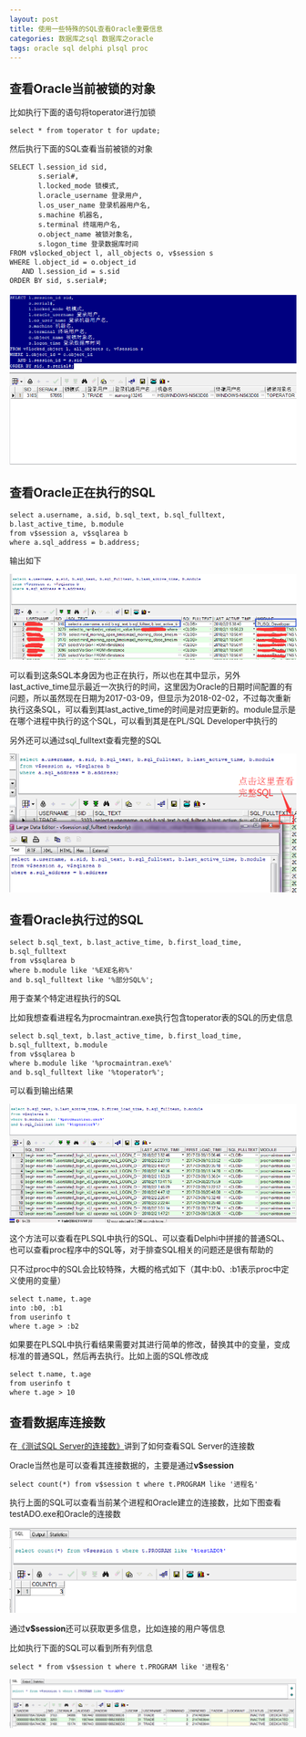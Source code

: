 ```yaml
---
layout: post
title: 使用一些特殊的SQL查看Oracle重要信息
categories: 数据库之sql 数据库之oracle
tags: oracle sql delphi plsql proc
---
```


## 查看Oracle当前被锁的对象

比如执行下面的语句将toperator进行加锁

```
select * from toperator t for update;
```

然后执行下面的SQL查看当前被锁的对象

```
SELECT l.session_id sid,
       s.serial#,
       l.locked_mode 锁模式,
       l.oracle_username 登录用户,
       l.os_user_name 登录机器用户名,
       s.machine 机器名,
       s.terminal 终端用户名,
       o.object_name 被锁对象名,
       s.logon_time 登录数据库时间
FROM v$locked_object l, all_objects o, v$session s
WHERE l.object_id = o.object_id
   AND l.session_id = s.sid
ORDER BY sid, s.serial#;
```

![image](../media/image/2017-03-09/01.png)

## 查看Oracle正在执行的SQL

```
select a.username, a.sid, b.sql_text, b.sql_fulltext, b.last_active_time, b.module
from v$session a, v$sqlarea b
where a.sql_address = b.address;
```

输出如下

![image](../media/image/2017-03-09/02.png)

可以看到这条SQL本身因为也正在执行，所以也在其中显示，另外last_active_time显示最近一次执行的时间，这里因为Oracle的日期时间配置的有问题，所以虽然现在日期为2017-03-09，但显示为2018-02-02，不过每次重新执行这条SQL，可以看到其last_active_time的时间是对应更新的。module显示是在哪个进程中执行的这个SQL，可以看到其是在PL/SQL Developer中执行的

另外还可以通过sql_fulltext查看完整的SQL

![image](../media/image/2017-03-09/03.png)

## 查看Oracle执行过的SQL

```
select b.sql_text, b.last_active_time, b.first_load_time, b.sql_fulltext
from v$sqlarea b
where b.module like '%EXE名称%'
and b.sql_fulltext like '%部分SQL%';
```

用于查某个特定进程执行的SQL

比如我想查看进程名为procmaintran.exe执行包含toperator表的SQL的历史信息

```
select b.sql_text, b.last_active_time, b.first_load_time, b.sql_fulltext, b.module
from v$sqlarea b
where b.module like '%procmaintran.exe%'
and b.sql_fulltext like '%toperator%';
```

可以看到输出结果

![image](../media/image/2017-03-09/04.png)

这个方法可以查看在PLSQL中执行的SQL、可以查看Delphi中拼接的普通SQL、也可以查看proc程序中的SQL等，对于排查SQL相关的问题还是很有帮助的

只不过proc中的SQL会比较特殊，大概的格式如下（其中:b0、:b1表示proc中定义使用的变量）

```
select t.name, t.age 
into :b0, :b1 
from userinfo t 
where t.age > :b2
```

如果要在PLSQL中执行看结果需要对其进行简单的修改，替换其中的变量，变成标准的普通SQL，然后再去执行。比如上面的SQL修改成

```
select t.name, t.age 
from userinfo t 
where t.age > 10
```

## 查看数据库连接数

在[《测试SQL Server的连接数》](http://www.xumenger.com/sqlserver-conn-20160606/)讲到了如何查看SQL Server的连接数

Oracle当然也是可以查看其连接数据的，主要是通过**v$session**

```
select count(*) from v$session t where t.PROGRAM like '进程名'
```

执行上面的SQL可以查看当前某个进程和Oracle建立的连接数，比如下图查看testADO.exe和Oracle的连接数

![image](../media/image/2017-03-09/05.png)

通过**v$session**还可以获取更多信息，比如连接的用户等信息

比如执行下面的SQL可以看到所有列信息

```
select * from v$session t where t.PROGRAM like '进程名'
```

![image](../media/image/2017-03-09/06.png)